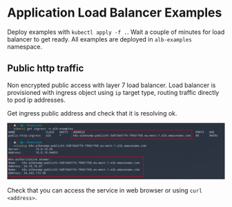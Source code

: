 # Application Load Balancer Examples

Deploy examples with `kubectl apply -f .`.
Wait a couple of minutes for load balancer to get ready.
All examples are deployed in `alb-examples` namespace.

## Public http traffic

Non encrypted public access with layer 7 load balancer.
Load balancer is provisioned with ingress object using `ip` target type, routing traffic directly to pod ip addresses.


Get ingress public address and check that it is resolving ok.

<img title="Public http access" alt="alb public http access" src="../../assets/alb-public-http.png">

Check that you can access the service in web browser or using `curl <address>`.
